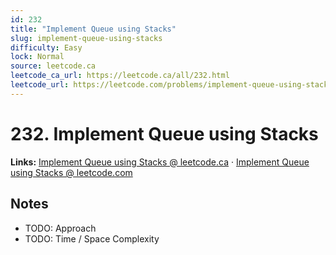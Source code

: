 ```yaml
--- 
id: 232
title: "Implement Queue using Stacks"
slug: implement-queue-using-stacks
difficulty: Easy
lock: Normal
source: leetcode.ca
leetcode_ca_url: https://leetcode.ca/all/232.html
leetcode_url: https://leetcode.com/problems/implement-queue-using-stacks/
---
```


# 232. Implement Queue using Stacks

**Links:** [Implement Queue using Stacks @ leetcode.ca](https://leetcode.ca/all/232.html) · [Implement Queue using Stacks @ leetcode.com](https://leetcode.com/problems/implement-queue-using-stacks/)

## Notes
- TODO: Approach
- TODO: Time / Space Complexity
